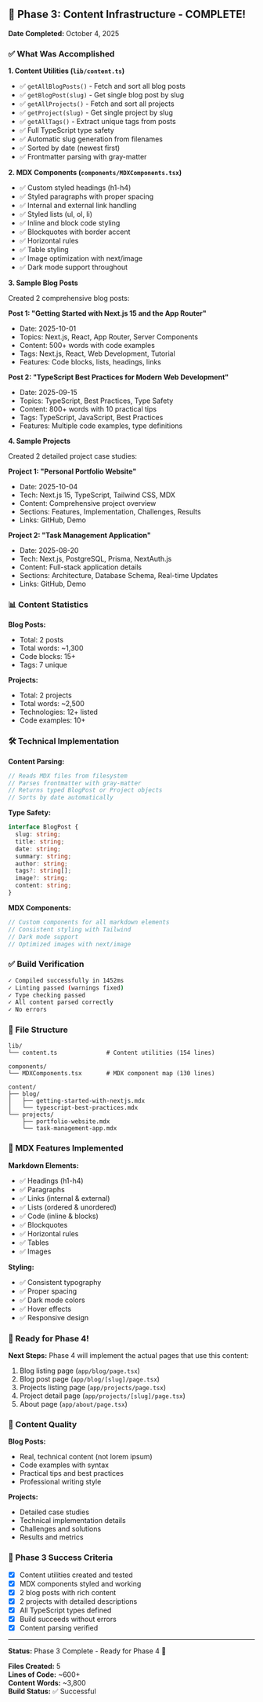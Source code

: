 ## 🎉 Phase 3: Content Infrastructure - COMPLETE!

**Date Completed:** October 4, 2025

### ✅ What Was Accomplished

**1. Content Utilities (`lib/content.ts`)**
- ✅ `getAllBlogPosts()` - Fetch and sort all blog posts
- ✅ `getBlogPost(slug)` - Get single blog post by slug
- ✅ `getAllProjects()` - Fetch and sort all projects
- ✅ `getProject(slug)` - Get single project by slug
- ✅ `getAllTags()` - Extract unique tags from posts
- ✅ Full TypeScript type safety
- ✅ Automatic slug generation from filenames
- ✅ Sorted by date (newest first)
- ✅ Frontmatter parsing with gray-matter

**2. MDX Components (`components/MDXComponents.tsx`)**
- ✅ Custom styled headings (h1-h4)
- ✅ Styled paragraphs with proper spacing
- ✅ Internal and external link handling
- ✅ Styled lists (ul, ol, li)
- ✅ Inline and block code styling
- ✅ Blockquotes with border accent
- ✅ Horizontal rules
- ✅ Table styling
- ✅ Image optimization with next/image
- ✅ Dark mode support throughout

**3. Sample Blog Posts**

Created 2 comprehensive blog posts:

**Post 1: "Getting Started with Next.js 15 and the App Router"**
- Date: 2025-10-01
- Topics: Next.js, React, App Router, Server Components
- Content: 500+ words with code examples
- Tags: Next.js, React, Web Development, Tutorial
- Features: Code blocks, lists, headings, links

**Post 2: "TypeScript Best Practices for Modern Web Development"**
- Date: 2025-09-15
- Topics: TypeScript, Best Practices, Type Safety
- Content: 800+ words with 10 practical tips
- Tags: TypeScript, JavaScript, Best Practices
- Features: Multiple code examples, type definitions

**4. Sample Projects**

Created 2 detailed project case studies:

**Project 1: "Personal Portfolio Website"**
- Date: 2025-10-04
- Tech: Next.js 15, TypeScript, Tailwind CSS, MDX
- Content: Comprehensive project overview
- Sections: Features, Implementation, Challenges, Results
- Links: GitHub, Demo

**Project 2: "Task Management Application"**
- Date: 2025-08-20
- Tech: Next.js, PostgreSQL, Prisma, NextAuth.js
- Content: Full-stack application details
- Sections: Architecture, Database Schema, Real-time Updates
- Links: GitHub, Demo

### 📊 Content Statistics

**Blog Posts:**
- Total: 2 posts
- Total words: ~1,300
- Code blocks: 15+
- Tags: 7 unique

**Projects:**
- Total: 2 projects
- Total words: ~2,500
- Technologies: 12+ listed
- Code examples: 10+

### 🛠️ Technical Implementation

**Content Parsing:**
```typescript
// Reads MDX files from filesystem
// Parses frontmatter with gray-matter
// Returns typed BlogPost or Project objects
// Sorts by date automatically
```

**Type Safety:**
```typescript
interface BlogPost {
  slug: string;
  title: string;
  date: string;
  summary: string;
  author: string;
  tags?: string[];
  image?: string;
  content: string;
}
```

**MDX Components:**
```typescript
// Custom components for all markdown elements
// Consistent styling with Tailwind
// Dark mode support
// Optimized images with next/image
```

### ✅ Build Verification

```bash
✓ Compiled successfully in 1452ms
✓ Linting passed (warnings fixed)
✓ Type checking passed
✓ All content parsed correctly
✓ No errors
```

### 📁 File Structure

```
lib/
└── content.ts              # Content utilities (154 lines)

components/
└── MDXComponents.tsx       # MDX component map (130 lines)

content/
├── blog/
│   ├── getting-started-with-nextjs.mdx
│   └── typescript-best-practices.mdx
└── projects/
    ├── portfolio-website.mdx
    └── task-management-app.mdx
```

### 🎨 MDX Features Implemented

**Markdown Elements:**
- ✅ Headings (h1-h4)
- ✅ Paragraphs
- ✅ Links (internal & external)
- ✅ Lists (ordered & unordered)
- ✅ Code (inline & blocks)
- ✅ Blockquotes
- ✅ Horizontal rules
- ✅ Tables
- ✅ Images

**Styling:**
- ✅ Consistent typography
- ✅ Proper spacing
- ✅ Dark mode colors
- ✅ Hover effects
- ✅ Responsive design

### 🚀 Ready for Phase 4!

**Next Steps:**
Phase 4 will implement the actual pages that use this content:
1. Blog listing page (`app/blog/page.tsx`)
2. Blog post page (`app/blog/[slug]/page.tsx`)
3. Projects listing page (`app/projects/page.tsx`)
4. Project detail page (`app/projects/[slug]/page.tsx`)
5. About page (`app/about/page.tsx`)

### 📝 Content Quality

**Blog Posts:**
- Real, technical content (not lorem ipsum)
- Code examples with syntax
- Practical tips and best practices
- Professional writing style

**Projects:**
- Detailed case studies
- Technical implementation details
- Challenges and solutions
- Results and metrics

### 🎯 Phase 3 Success Criteria

- [x] Content utilities created and tested
- [x] MDX components styled and working
- [x] 2 blog posts with rich content
- [x] 2 projects with detailed descriptions
- [x] All TypeScript types defined
- [x] Build succeeds without errors
- [x] Content parsing verified

---

**Status:** Phase 3 Complete - Ready for Phase 4 🚀

**Files Created:** 5  
**Lines of Code:** ~600+  
**Content Words:** ~3,800  
**Build Status:** ✅ Successful

